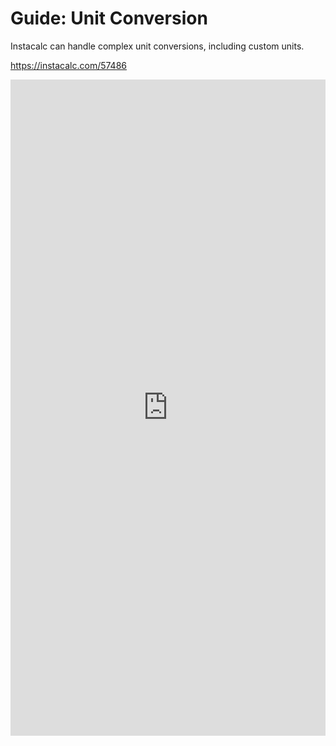 # Guide: Unit Conversion

Instacalc can handle complex unit conversions, including custom units.

https://instacalc.com/57486


<iframe src="https://instacalc.com/57486/embed" width="100%" height="1050" frameborder="0"></iframe>



